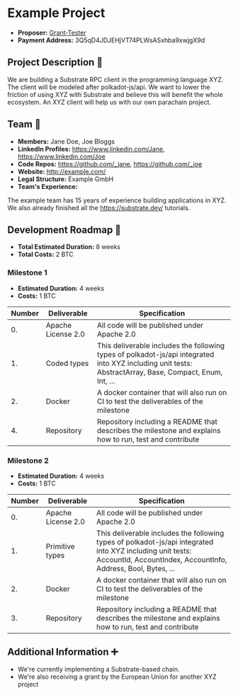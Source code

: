 # Example Project

* **Proposer:** [Grant-Tester](https://github.com/Grant-Tester)
* **Payment Address:** 3Q5qD4JDJEHjVT74PLWsASxhba9xwjgX9d 

## Project Description :page_facing_up: 

We are building a Substrate RPC client in the programming language XYZ. The client will be modeled after polkadot-js/api. We want to lower the friction of using XYZ with Substrate and believe this will benefit the whole ecosystem. An XYZ client will help us with our own parachain project. 

## Team :busts_in_silhouette:

* **Members:** Jane Doe, Joe Bloggs
* **LinkedIn Profiles:** https://www.linkedin.com/Jane, https://www.linkedin.com/Joe
* **Code Repos:** https://github.com/_jane, https://github.com/_joe
* **Website:**	http://example.com/
* **Legal Structure:** Example GmbH
* **Team's Experience:** 

The example team has 15 years of experience building applications in XYZ. We also already finished all the https://substrate.dev/ tutorials. 

## Development Roadmap :nut_and_bolt: 

* **Total Estimated Duration:** 8 weeks
* **Total Costs:** 2 BTC

### Milestone 1

* **Estimated Duration:** 4 weeks 
* **Costs:** 1 BTC


| Number | Deliverable | Specification | 
| ------------- | ------------- | ------------- |
| 0. | Apache License 2.0 | All code will be published under Apache 2.0 |
| 1. | Coded types | This deliverable includes the following types of polkadot-js/api integrated into XYZ including unit tests: AbstractArray, Base, Compact, Enum, Int, ...|  
| 2.  | Docker | A docker container that will also run on CI to test the deliverables of the milestone | 
| 4.  | Repository | Repository including a README that describes the milestone and explains how to run, test and contribute | 

### Milestone 2

* **Estimated Duration:** 4 weeks 
* **Costs:** 1 BTC


| Number | Deliverable | Specification | 
| ------------- | ------------- | ------------- |
| 0. | Apache License 2.0 | All code will be published under Apache 2.0 |
| 1.  | Primitive types| This deliverable includes the following types of polkadot-js/api integrated into XYZ including unit tests: AccountId, AccountIndex, AccountInfo, Address, Bool, Bytes, ... |  
| 2.  | Docker | A docker container that will also run on CI to test the deliverables of the milestone| 
| 3.  | Repository | Repository including a README that describes the milestone and explains how to run, test and contribute| 


## Additional Information :heavy_plus_sign: 

* We're currently implementing a Substrate-based chain.
* We're also receiving a grant by the European Union for another XYZ project
 
